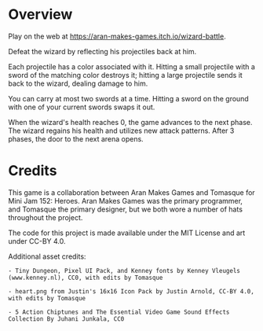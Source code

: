 # Overview

Play on the web at https://aran-makes-games.itch.io/wizard-battle.

Defeat the wizard by reflecting his projectiles back at him.

Each projectile has a color associated with it. Hitting a small projectile with a sword of the matching color destroys it; hitting a large projectile sends it back to the wizard, dealing damage to him.

You can carry at most two swords at a time. Hitting a sword on the ground with one of your current swords swaps it out.

When the wizard's health reaches 0, the game advances to the next phase. The wizard regains his health and utilizes new attack patterns. After 3 phases, the door to the next arena opens.

# Credits

This game is a collaboration between Aran Makes Games and Tomasque for Mini Jam 152: Heroes. Aran Makes Games was the primary programmer, and Tomasque the primary designer, but we both wore a number of hats throughout the project.

The code for this project is made available under the MIT License and art under CC-BY 4.0.

Additional asset credits:

    - Tiny Dungeon, Pixel UI Pack, and Kenney fonts by Kenney Vleugels (www.kenney.nl), CC0, with edits by Tomasque
	
    - heart.png from Justin's 16x16 Icon Pack by Justin Arnold, CC-BY 4.0, with edits by Tomasque
	
    - 5 Action Chiptunes and The Essential Video Game Sound Effects Collection By Juhani Junkala, CC0